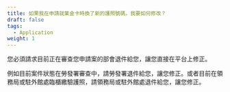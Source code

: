 ```yaml
---
title: 如果我在申請就業金卡時換了新的護照號碼，我要如何修改？
draft: false
tags:
  - Application
weight: 1
---
```

您必須請求目前正在審查您申請案的部會退件給您，讓您直接在平台上修正。

例如目前案件狀態在勞發署審查中，請勞發署退件給您，讓您修正。或者目前在領務局或駐外館處臨櫃繳驗護照，請領務局或駐外館處退件給您，讓您修正。